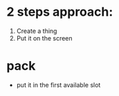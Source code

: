 #  2 steps approach:
1. Create a thing
2. Put it on the screen

# pack 
* put it in the first available slot

